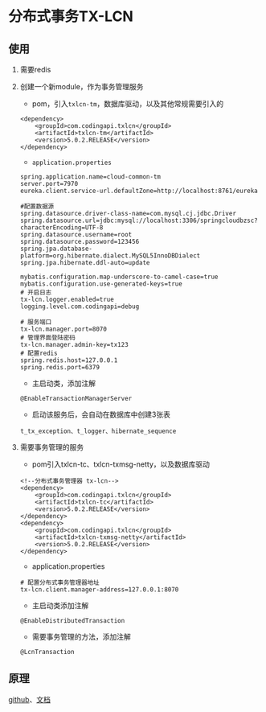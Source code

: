 # 分布式事务TX-LCN

## 使用

1.  需要redis

2. 创建一个新module，作为事务管理服务
	* pom，引入`txlcn-tm`，数据库驱动，以及其他常规需要引入的
	
	```
	<dependency>
		<groupId>com.codingapi.txlcn</groupId>
		<artifactId>txlcn-tm</artifactId>
		<version>5.0.2.RELEASE</version>
	</dependency>
	```
	* `application.properties`
	
	```
	spring.application.name=cloud-common-tm
	server.port=7970
	eureka.client.service-url.defaultZone=http://localhost:8761/eureka
	
	#配置数据源
	spring.datasource.driver-class-name=com.mysql.cj.jdbc.Driver
	spring.datasource.url=jdbc:mysql://localhost:3306/springcloudbzsc?characterEncoding=UTF-8
	spring.datasource.username=root
	spring.datasource.password=123456
	spring.jpa.database-platform=org.hibernate.dialect.MySQL5InnoDBDialect
	spring.jpa.hibernate.ddl-auto=update
	
	mybatis.configuration.map-underscore-to-camel-case=true
	mybatis.configuration.use-generated-keys=true
	# 开启日志
	tx-lcn.logger.enabled=true
	logging.level.com.codingapi=debug
	
	# 服务端口
	tx-lcn.manager.port=8070
	# 管理界面登陆密码
	tx-lcn.manager.admin-key=tx123
	# 配置redis
	spring.redis.host=127.0.0.1
	spring.redis.port=6379
	```
	* 主启动类，添加注解
	
	```
	@EnableTransactionManagerServer
	```
	* 启动该服务后，会自动在数据库中创建3张表
	
	```
	t_tx_exception、t_logger、hibernate_sequence
	```
	
3. 需要事务管理的服务

	* pom引入txlcn-tc、txlcn-txmsg-netty，以及数据库驱动
	
	```
	<!--分布式事务管理器 tx-lcn-->
	<dependency>
		<groupId>com.codingapi.txlcn</groupId>
		<artifactId>txlcn-tc</artifactId>
		<version>5.0.2.RELEASE</version>
	</dependency>
	<dependency>
		<groupId>com.codingapi.txlcn</groupId>
		<artifactId>txlcn-txmsg-netty</artifactId>
		<version>5.0.2.RELEASE</version>
	</dependency>
	```
	* application.properties

	```
	# 配置分布式事务管理器地址
	tx-lcn.client.manager-address=127.0.0.1:8070
	```
	
	* 主启动类添加注解
	
	```
	@EnableDistributedTransaction
	```
	
	* 需要事务管理的方法，添加注解
	
	```
	@LcnTransaction
	```
## 原理
[github](https://github.com/codingapi/tx-lcn)、[文档](./LCN分布式事务框架-20200102.pdf)